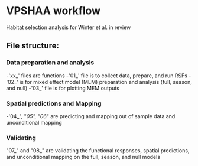 # VPSHAA workflow
Habitat selection analysis for Winter et al. in review

## File structure:
### Data preparation and analysis
-'xx_' files are functions
-'01_' file is to collect data, prepare, and run RSFs
-'02_' is for mixed effect model (MEM) preparation and analysis (full, season, and null)
-'03_' file is for plotting MEM outputs

### Spatial predictions and Mapping
-'04_", "_05", "06_" are predicting and mapping out of sample data and unconditional mapping

### Validating
"07_" and "08_" are validating the functional responses, spatial predictions, and unconditional mapping on the full, season, and null models 
